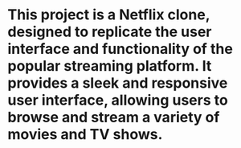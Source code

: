 # This project is a Netflix clone, designed to replicate the user interface and functionality of the popular streaming platform. It provides a sleek and responsive user interface, allowing users to browse and stream a variety of movies and TV shows.
